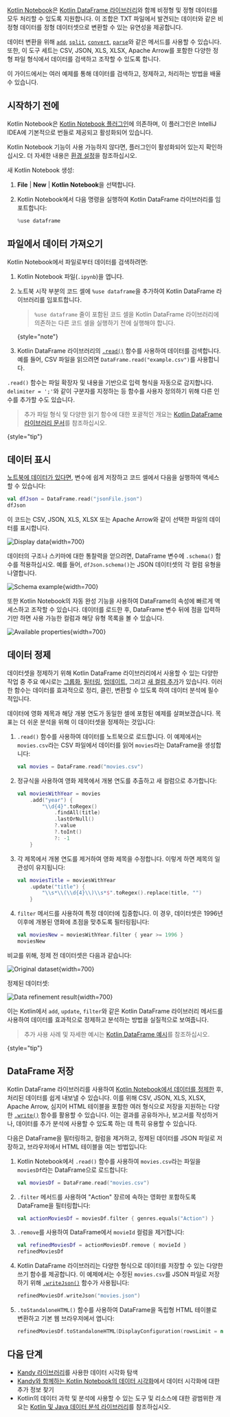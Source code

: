 [//]: # (title: 파일에서 데이터 가져오기)

[Kotlin Notebook](kotlin-notebook-overview.md)은 [Kotlin DataFrame 라이브러리](https://kotlin.github.io/dataframe/home.html)와 함께 비정형 및 정형 데이터를 모두 처리할 수 있도록 지원합니다. 이 조합은 TXT 파일에서 발견되는 데이터와 같은 비정형 데이터를 정형 데이터셋으로 변환할 수 있는 유연성을 제공합니다.

데이터 변환을 위해 [`add`](https://kotlin.github.io/dataframe/adddf.html), [`split`](https://kotlin.github.io/dataframe/split.html), [`convert`](https://kotlin.github.io/dataframe/convert.html), [`parse`](https://kotlin.github.io/dataframe/parse.html)와 같은 메서드를 사용할 수 있습니다. 또한, 이 도구 세트는 CSV, JSON, XLS, XLSX, Apache Arrow를 포함한 다양한 정형 파일 형식에서 데이터를 검색하고 조작할 수 있도록 합니다.

이 가이드에서는 여러 예제를 통해 데이터를 검색하고, 정제하고, 처리하는 방법을 배울 수 있습니다.

## 시작하기 전에

Kotlin Notebook은 [Kotlin Notebook 플러그인](https://plugins.jetbrains.com/plugin/16340-kotlin-notebook)에 의존하며, 이 플러그인은 IntelliJ IDEA에 기본적으로 번들로 제공되고 활성화되어 있습니다.

Kotlin Notebook 기능이 사용 가능하지 않다면, 플러그인이 활성화되어 있는지 확인하십시오. 더 자세한 내용은 [환경 설정](kotlin-notebook-set-up-env.md)을 참조하십시오.

새 Kotlin Notebook 생성:

1. **File** | **New** | **Kotlin Notebook**을 선택합니다.
2. Kotlin Notebook에서 다음 명령을 실행하여 Kotlin DataFrame 라이브러리를 임포트합니다:

   ```kotlin
   %use dataframe
   ```

## 파일에서 데이터 가져오기

Kotlin Notebook에서 파일로부터 데이터를 검색하려면:

1. Kotlin Notebook 파일(`.ipynb`)을 엽니다.
2. 노트북 시작 부분의 코드 셀에 `%use dataframe`을 추가하여 Kotlin DataFrame 라이브러리를 임포트합니다.
   > `%use dataframe` 줄이 포함된 코드 셀을 Kotlin DataFrame 라이브러리에 의존하는 다른 코드 셀을 실행하기 전에 실행해야 합니다.
   >
   {style="note"}

3. Kotlin DataFrame 라이브러리의 [`.read()`](https://kotlin.github.io/dataframe/read.html) 함수를 사용하여 데이터를 검색합니다. 예를 들어, CSV 파일을 읽으려면 `DataFrame.read("example.csv")`를 사용합니다.

`.read()` 함수는 파일 확장자 및 내용을 기반으로 입력 형식을 자동으로 감지합니다. `delimiter = ';'`와 같이 구분자를 지정하는 등 함수를 사용자 정의하기 위해 다른 인수를 추가할 수도 있습니다.

> 추가 파일 형식 및 다양한 읽기 함수에 대한 포괄적인 개요는 [Kotlin DataFrame 라이브러리 문서](https://kotlin.github.io/dataframe/read.html)를 참조하십시오.
> 
{style="tip"}

## 데이터 표시

[노트북에 데이터가 있다면](#retrieve-data-from-a-file), 변수에 쉽게 저장하고 코드 셀에서 다음을 실행하여 액세스할 수 있습니다:

```kotlin
val dfJson = DataFrame.read("jsonFile.json")
dfJson
```

이 코드는 CSV, JSON, XLS, XLSX 또는 Apache Arrow와 같이 선택한 파일의 데이터를 표시합니다.

![Display data](display-data.png){width=700}

데이터의 구조나 스키마에 대한 통찰력을 얻으려면, DataFrame 변수에 `.schema()` 함수를 적용하십시오. 예를 들어, `dfJson.schema()`는 JSON 데이터셋의 각 컬럼 유형을 나열합니다.

![Schema example](schema-data-analysis.png){width=700}

또한 Kotlin Notebook의 자동 완성 기능을 사용하여 DataFrame의 속성에 빠르게 액세스하고 조작할 수 있습니다. 데이터를 로드한 후, DataFrame 변수 뒤에 점을 입력하기만 하면 사용 가능한 컬럼과 해당 유형 목록을 볼 수 있습니다.

![Available properties](auto-completion-data-analysis.png){width=700}

## 데이터 정제

데이터셋을 정제하기 위해 Kotlin DataFrame 라이브러리에서 사용할 수 있는 다양한 작업 중 주요 예시로는 [그룹화](https://kotlin.github.io/dataframe/group.html), [필터링](https://kotlin.github.io/dataframe/filter.html), [업데이트](https://kotlin.github.io/dataframe/update.html), 그리고 [새 컬럼 추가](https://kotlin.github.io/dataframe/add.html)가 있습니다. 이러한 함수는 데이터를 효과적으로 정리, 클린, 변환할 수 있도록 하여 데이터 분석에 필수적입니다.

데이터에 영화 제목과 해당 개봉 연도가 동일한 셀에 포함된 예제를 살펴보겠습니다. 목표는 더 쉬운 분석을 위해 이 데이터셋을 정제하는 것입니다:

1. `.read()` 함수를 사용하여 데이터를 노트북으로 로드합니다. 이 예제에서는 `movies.csv`라는 CSV 파일에서 데이터를 읽어 `movies`라는 DataFrame을 생성합니다:

   ```kotlin
   val movies = DataFrame.read("movies.csv")
   ```

2. 정규식을 사용하여 영화 제목에서 개봉 연도를 추출하고 새 컬럼으로 추가합니다:

   ```kotlin
   val moviesWithYear = movies
       .add("year") { 
           "\\d{4}".toRegex()
               .findAll(title)
               .lastOrNull()
               ?.value
               ?.toInt()
               ?: -1
       }
   ```

3. 각 제목에서 개봉 연도를 제거하여 영화 제목을 수정합니다. 이렇게 하면 제목의 일관성이 유지됩니다:

   ```kotlin
   val moviesTitle = moviesWithYear
       .update("title") {
           "\\s*\\(\\d{4}\\)\\s*$".toRegex().replace(title, "")
       }
   ```

4. `filter` 메서드를 사용하여 특정 데이터에 집중합니다. 이 경우, 데이터셋은 1996년 이후에 개봉된 영화에 초점을 맞추도록 필터링됩니다:

   ```kotlin
   val moviesNew = moviesWithYear.filter { year >= 1996 }
   moviesNew
   ```

비교를 위해, 정제 전 데이터셋은 다음과 같습니다:

![Original dataset](original-dataset.png){width=700}

정제된 데이터셋:

![Data refinement result](refined-data.png){width=700}

이는 Kotlin에서 `add`, `update`, `filter`와 같은 Kotlin DataFrame 라이브러리 메서드를 사용하여 데이터를 효과적으로 정제하고 분석하는 방법을 실질적으로 보여줍니다.

> 추가 사용 사례 및 자세한 예시는 [Kotlin DataFrame 예시](https://github.com/Kotlin/dataframe/tree/master/examples)를 참조하십시오.
> 
{style="tip"}

## DataFrame 저장

Kotlin DataFrame 라이브러리를 사용하여 [Kotlin Notebook에서 데이터를 정제한](#refine-data) 후, 처리된 데이터를 쉽게 내보낼 수 있습니다. 이를 위해 CSV, JSON, XLS, XLSX, Apache Arrow, 심지어 HTML 테이블을 포함한 여러 형식으로 저장을 지원하는 다양한 [`.write()`](https://kotlin.github.io/dataframe/write.html) 함수를 활용할 수 있습니다. 이는 결과를 공유하거나, 보고서를 작성하거나, 데이터를 추가 분석에 사용할 수 있도록 하는 데 특히 유용할 수 있습니다.

다음은 DataFrame을 필터링하고, 컬럼을 제거하고, 정제된 데이터를 JSON 파일로 저장하고, 브라우저에서 HTML 테이블을 여는 방법입니다:

1. Kotlin Notebook에서 `.read()` 함수를 사용하여 `movies.csv`라는 파일을 `moviesDf`라는 DataFrame으로 로드합니다:

   ```kotlin
   val moviesDf = DataFrame.read("movies.csv")
   ```

2. `.filter` 메서드를 사용하여 "Action" 장르에 속하는 영화만 포함하도록 DataFrame을 필터링합니다:

   ```kotlin
   val actionMoviesDf = moviesDf.filter { genres.equals("Action") }
   ```

3. `.remove`를 사용하여 DataFrame에서 `movieId` 컬럼을 제거합니다:

   ```kotlin
   val refinedMoviesDf = actionMoviesDf.remove { movieId }
   refinedMoviesDf
   ```

4. Kotlin DataFrame 라이브러리는 다양한 형식으로 데이터를 저장할 수 있는 다양한 쓰기 함수를 제공합니다. 이 예제에서는 수정된 `movies.csv`를 JSON 파일로 저장하기 위해 [`.writeJson()`](https://kotlin.github.io/dataframe/write.html#writing-to-json) 함수가 사용됩니다:

   ```kotlin
   refinedMoviesDf.writeJson("movies.json")
   ```

5. `.toStandaloneHTML()` 함수를 사용하여 DataFrame을 독립형 HTML 테이블로 변환하고 기본 웹 브라우저에서 엽니다:

   ```kotlin
   refinedMoviesDf.toStandaloneHTML(DisplayConfiguration(rowsLimit = null)).openInBrowser()
   ```

## 다음 단계

* [Kandy 라이브러리](https://kotlin.github.io/kandy/examples.html)를 사용한 데이터 시각화 탐색
* [Kandy와 함께하는 Kotlin Notebook의 데이터 시각화](data-analysis-visualization.md)에서 데이터 시각화에 대한 추가 정보 찾기
* Kotlin의 데이터 과학 및 분석에 사용할 수 있는 도구 및 리소스에 대한 광범위한 개요는 [Kotlin 및 Java 데이터 분석 라이브러리](data-analysis-libraries.md)를 참조하십시오.